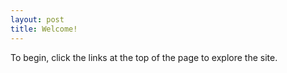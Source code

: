 ```yaml
---
layout: post
title: Welcome!
---
```


To begin, click the links at the top of the page to explore the site.
